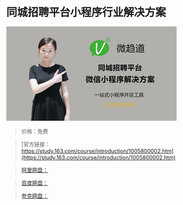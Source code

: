 # 同城招聘平台小程序行业解决方案

![img](../../../assets/study163/free/39f6877d-92d3-42aa-9734-cc5c58f019b3.jpg)

> 价格：免费

> [官方链接：https://study.163.com/course/introduction/1005800002.htm](https://study.163.com/course/introduction/1005800002.htm)

> [阿里网盘：]()

> [百度网盘：]()

> [夸克网盘：]()
